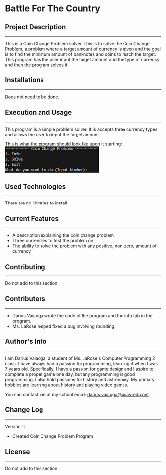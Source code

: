 # Battle For The Country

## Project Description
---
This is a Coin Change Problem solver. This is to solve the Coin Change Problem, a problem where a target amount of currency is given and the goal is to find the minimum amount of banknotes and coins to reach the target. This program has the user input the target amount and the type of currency and then the program solves it.

## Installations
---
Does not need to be done. 

## Execution and Usage
---
This program is a simple problem solver. It is accepts three currency types and allows the user to input the target amount

This is what the program should look like upon it starting:
![image](https://github.com/UCAS-DV/CP2-Projects/blob/main/March/CoinProblemSolver/Screenshot%202025-03-26%20102911.png)

## Used Technologies
---
There are no libraries to install   

## Current Features
---
+ A description explaining the coin change problem
+ Three currencies to test the problem on
+ The ability to solve the problem with any positive, non-zero, amount of currency  

## Contributing
---
Do not add to this section  

## Contributers
---
+ Darius Vaiaoga wrote the code of the program and the info tab in the program.
+ Ms. LaRose helped fixed a bug involving rounding.

## Author's Info
---
I am Darius Vaiaoga, a student of Ms. LaRose's Computer Programming 2 class. I have always had a passion for programming, learning it when I was 7 years old. Specifically, I have a passion for game design and I aspire to complete a proper game one day, but any programming is good programming. I also hold passions for history and astronomy. My primary hobbies are learning about history and playing video games.

You can contact me at my school email: darius.vaiaoga@ucas-edu.net  

## Change Log
---
Version 1:
+ Created Coin Change Problem Program

## License
---
Do not add to this section
